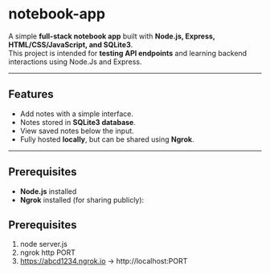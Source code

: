 
# notebook-app

A simple **full-stack notebook app** built with **Node.js, Express, HTML/CSS/JavaScript, and SQLite3**.  
This project is intended for **testing API endpoints** and learning backend interactions using Node.Js and Express.

---

## Features

- Add notes with a simple interface.
- Notes stored in **SQLite3 database**.
- View saved notes below the input.
- Fully hosted **locally**, but can be shared using **Ngrok**.

---

## Prerequisites

- **Node.js** installed
- **Ngrok** installed (for sharing publicly):


## Prerequisites
1. node server.js 
2. ngrok http PORT
3. https://abcd1234.ngrok.io -> http://localhost:PORT
